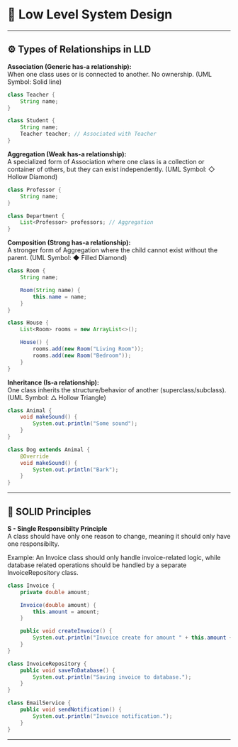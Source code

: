 # 📘 Low Level System Design

---

## ⚙️ Types of Relationships in LLD

**Association (Generic has-a relationship):**  
When one class uses or is connected to another. No ownership. (UML Symbol: Solid line)

```java
class Teacher {
    String name;
}

class Student {
    String name;
    Teacher teacher; // Associated with Teacher
}
```

**Aggregation (Weak has-a relationship):**  
A specialized form of Association where one class is a collection or container of others, but they can exist independently. (UML Symbol: ◇ Hollow Diamond)

```java
class Professor {
    String name;
}

class Department {
    List<Professor> professors; // Aggregation
}
```

**Composition (Strong has-a relationship):**  
A stronger form of Aggregation where the child cannot exist without the parent. (UML Symbol: ◆ Filled Diamond)

```java
class Room {
    String name;

    Room(String name) {
        this.name = name;
    }
}

class House {
    List<Room> rooms = new ArrayList<>();

    House() {
        rooms.add(new Room("Living Room"));
        rooms.add(new Room("Bedroom"));
    }
}
```

**Inheritance (Is-a relationship):**  
One class inherits the structure/behavior of another (superclass/subclass). (UML Symbol: △ Hollow Triangle)

```java
class Animal {
    void makeSound() {
        System.out.println("Some sound");
    }
}

class Dog extends Animal {
    @Override
    void makeSound() {
        System.out.println("Bark");
    }
}
```

---

## 🧠 SOLID Principles

**S - Single Responsibilty Principle**  
A class should have only one reason to change, meaning it should only have one responsibilty.  

Example: An Invoice class should only handle invoice-related logic, while database related operations should be handled by a separate InvoiceRepository class. 

```java
class Invoice {
    private double amount;

    Invoice(double amount) {
        this.amount = amount;
    }

    public void createInvoice() {
        System.out.println("Invoice create for amount " + this.amount + ".");
    }
}

class InvoiceRepository {
    public void saveToDatabase() {
        System.out.println("Saving invoice to database.");
    }
}

class EmailService {
    public void sendNotification() {
        System.out.println("Invoice notification.");
    }
}
```

---
